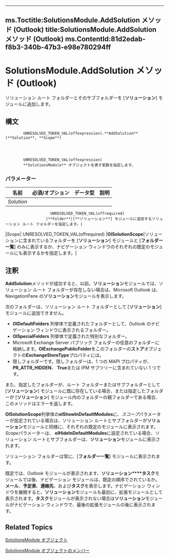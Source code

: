 

---
ms.Toctitle:SolutionsModule.AddSolution メソッド (Outlook)
title:SolutionsModule.AddSolution メソッド (Outlook)
ms.ContentId:81d2edab-f8b3-340b-47b3-e98e780294ff
---
# SolutionsModule.AddSolution メソッド (Outlook)




ソリューション ルート フォルダーとそのサブフォルダーを [**ソリューション**] モジュールに追加します。

## 構文

            UNRESOLVED_TOKEN_VAL(offexpression).**AddSolution**(**Solution**, **Scope**)




            UNRESOLVED_TOKEN_VAL(offexpression)
            **SolutionsModule** オブジェクトを表す変数を指定します。

### パラメーター

|**名前**|**必須/オプション**|**データ型**|**説明**|
|---|---|---|---|
|*Solution*|
                        UNRESOLVED_TOKEN_VAL(offrequired)
                      |**Folder**|[**ソリューション**] モジュールに追加するソリューション ルート フォルダーを指定します。|
|*Scope*|
                        UNRESOLVED_TOKEN_VAL(offrequired)
                      |**OlSolutionScope**|ソリューションに含まれているフォルダーを [**ソリューション**] モジュールと [**フォルダー一覧**] のみに表示するか、ナビゲーション ウィンドウのそれぞれの既定のモジュールにも表示するかを指定します。|





## 注釈
**AddSolution**メソッドが成功すると、以前、**ソリューション**モジュールでは、ソリューション ルート フォルダーが存在しない場合は、Microsoft Outlook は、NavigationPane の**ソリューション**モジュールを表示します。



次のフォルダーは、ソリューション ルート フォルダーとして [**ソリューション**] モジュールに追加できません。

- **OlDefaultFolders** 列挙体で定義されたフォルダーとして、Outlook のナビゲーション ウィンドウに表示されるフォルダー。
- **OlSpecialFolders** 列挙体で定義された特別なフォルダー。
- Microsoft Exchange Server パブリック フォルダーの任意のフォルダーに格納します。**OlExchangePublicFolder**をこのフォルダーの**ストア**オブジェクトの**ExchangeStoreType**プロパティには。
- 隠しフォルダーです。隠しフォルダーは、1 つの MAPI プロパティが、 **PR_ATTR_HIDDEN**、 **True**または IPM サブツリーに含まれていない 1 つです。








また、指定したフォルダーが、ルート フォルダーまたはサブフォルダーとして [**ソリューション**] モジュールに既に存在している場合、または指定したフォルダーが [**ソリューション**] モジュール内のフォルダーの親フォルダーである場合、このメソッドはエラーを返します。



**OlSolutionScope**列挙体の**olShowInDefaultModules**に、*スコープ*パラメーターが設定されている場合は、ソリューション ルートとサブフォルダーが**ソリューション**モジュールと同様に、それぞれの既定のモジュールに表示されます。*Scope*パラメーターは、 **olHideInDefaultModules**に設定されている場合、ソリューション ルートとサブフォルダーは、**ソリューション**モジュールに表示されます。



ソリューション フォルダーは常に、[**フォルダー一覧**] モジュールに表示されます。



既定では、Outlook モジュールが表示されます、**ソリューション****タスク**モジュールでは後、ナビゲーション モジュールは、既定の順序でされているか。**メール**、**予定表**、**連絡先**、および**タスク**を表示します。ナビゲーション ウィンドウを展開すると、**ソリューション**モジュールも最初に、拡張モジュールとして表示されます。**タスク**モジュールが表示されない場合は**ソリューション**モジュールがナビゲーション ウィンドウで、最後の拡張モジュールの後に表示されます。



## Related Topics

[SolutionsModule オブジェクト](4597765e-a95d-bf07-2ac4-103218ebc696.md)

[SolutionsModule オブジェクトのメンバー](8537b2d4-07cb-9e40-a87b-ff12d304f809.md)




